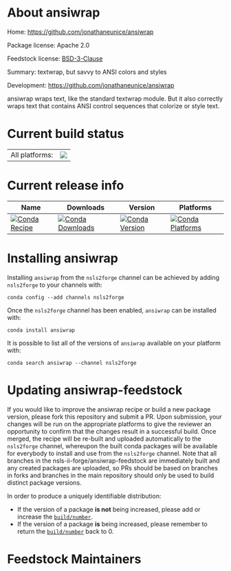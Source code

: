 About ansiwrap
==============

Home: https://github.com/jonathaneunice/ansiwrap

Package license: Apache 2.0

Feedstock license: [BSD-3-Clause](https://github.com/nsls-ii-forge/ansiwrap-feedstock/blob/master/LICENSE.txt)

Summary: textwrap, but savvy to ANSI colors and styles

Development: https://github.com/jonathaneunice/ansiwrap

ansiwrap wraps text, like the standard textwrap module. But it also correctly wraps text that contains ANSI control sequences that colorize or style text.

Current build status
====================


<table><tr><td>All platforms:</td>
    <td>
      <a href="https://dev.azure.com/nsls2forge/nsls2forge/_build/latest?definitionId=100&branchName=master">
        <img src="https://dev.azure.com/nsls2forge/nsls2forge/_apis/build/status/ansiwrap-feedstock?branchName=master">
      </a>
    </td>
  </tr>
</table>

Current release info
====================

| Name | Downloads | Version | Platforms |
| --- | --- | --- | --- |
| [![Conda Recipe](https://img.shields.io/badge/recipe-ansiwrap-green.svg)](https://anaconda.org/nsls2forge/ansiwrap) | [![Conda Downloads](https://img.shields.io/conda/dn/nsls2forge/ansiwrap.svg)](https://anaconda.org/nsls2forge/ansiwrap) | [![Conda Version](https://img.shields.io/conda/vn/nsls2forge/ansiwrap.svg)](https://anaconda.org/nsls2forge/ansiwrap) | [![Conda Platforms](https://img.shields.io/conda/pn/nsls2forge/ansiwrap.svg)](https://anaconda.org/nsls2forge/ansiwrap) |

Installing ansiwrap
===================

Installing `ansiwrap` from the `nsls2forge` channel can be achieved by adding `nsls2forge` to your channels with:

```
conda config --add channels nsls2forge
```

Once the `nsls2forge` channel has been enabled, `ansiwrap` can be installed with:

```
conda install ansiwrap
```

It is possible to list all of the versions of `ansiwrap` available on your platform with:

```
conda search ansiwrap --channel nsls2forge
```




Updating ansiwrap-feedstock
===========================

If you would like to improve the ansiwrap recipe or build a new
package version, please fork this repository and submit a PR. Upon submission,
your changes will be run on the appropriate platforms to give the reviewer an
opportunity to confirm that the changes result in a successful build. Once
merged, the recipe will be re-built and uploaded automatically to the
`nsls2forge` channel, whereupon the built conda packages will be available for
everybody to install and use from the `nsls2forge` channel.
Note that all branches in the nsls-ii-forge/ansiwrap-feedstock are
immediately built and any created packages are uploaded, so PRs should be based
on branches in forks and branches in the main repository should only be used to
build distinct package versions.

In order to produce a uniquely identifiable distribution:
 * If the version of a package **is not** being increased, please add or increase
   the [``build/number``](https://conda.io/docs/user-guide/tasks/build-packages/define-metadata.html#build-number-and-string).
 * If the version of a package **is** being increased, please remember to return
   the [``build/number``](https://conda.io/docs/user-guide/tasks/build-packages/define-metadata.html#build-number-and-string)
   back to 0.

Feedstock Maintainers
=====================


